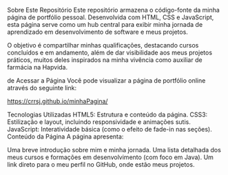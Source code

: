 Sobre Este Repositório
Este repositório armazena o código-fonte da minha página de portfólio pessoal. Desenvolvida com HTML, CSS e JavaScript, esta página serve como um hub central para exibir minha jornada de aprendizado em desenvolvimento de software e meus projetos.

O objetivo é compartilhar minhas qualificações, destacando cursos concluídos e em andamento, além de dar visibilidade aos meus projetos práticos, muitos deles inspirados na minha vivência como auxiliar de farmácia na Hapvida.

de Acessar a Página
Você pode visualizar a página de portfólio online através do seguinte link:

https://crrsj.github.io/minhaPagina/

Tecnologias Utilizadas
HTML5: Estrutura e conteúdo da página.
CSS3: Estilização e layout, incluindo responsividade e animações sutis.
JavaScript: Interatividade básica (como o efeito de fade-in nas seções).
Conteúdo da Página
A página apresenta:

Uma breve introdução sobre mim e minha jornada.
Uma lista detalhada dos meus cursos e formações em desenvolvimento (com foco em Java).
Um link direto para o meu perfil no GitHub, onde estão meus projetos.
